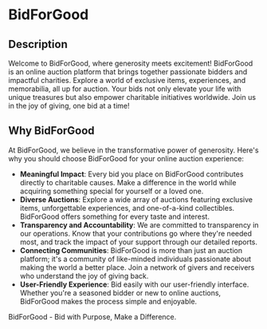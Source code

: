 # BidForGood

## Description

Welcome to BidForGood, where generosity meets excitement! BidForGood is an online auction platform that brings together passionate bidders and impactful charities. Explore a world of exclusive items, experiences, and memorabilia, all up for auction. Your bids not only elevate your life with unique treasures but also empower charitable initiatives worldwide. Join us in the joy of giving, one bid at a time!

## Why BidForGood

At BidForGood, we believe in the transformative power of generosity. Here's why you should choose BidForGood for your online auction experience:

- **Meaningful Impact**:
  Every bid you place on BidForGood contributes directly to charitable causes. Make a difference in the world while acquiring something special for yourself or a loved one.
- **Diverse Auctions**:
  Explore a wide array of auctions featuring exclusive items, unforgettable experiences, and one-of-a-kind collectibles. BidForGood offers something for every taste and interest.
- **Transparency and Accountability**:
  We are committed to transparency in our operations. Know that your contributions go where they're needed most, and track the impact of your support through our detailed reports.
- **Connecting Communities**:
  BidForGood is more than just an auction platform; it's a community of like-minded individuals passionate about making the world a better place. Join a network of givers and receivers who understand the joy of giving back.
- **User-Friendly Experience**:
  Bid easily with our user-friendly interface. Whether you're a seasoned bidder or new to online auctions, BidForGood makes the process simple and enjoyable.

BidForGood - Bid with Purpose, Make a Difference.
